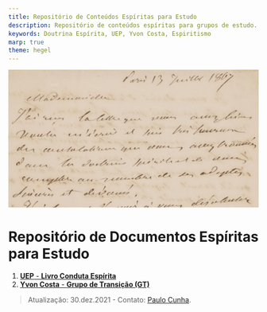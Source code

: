 ```yaml
---
title: Repositório de Conteúdos Espíritas para Estudo
description: Repositório de conteúdos espíritas para grupos de estudo.
keywords: Doutrina Espírita, UEP, Yvon Costa, Espiritismo
marp: true
theme: hegel
---
```


<!-- _class: transition -->

![bg right:30% opacity:80%](https://github.com/elymatos/kardec-theme/blob/master/images/banner.jpg?raw=true)

# Repositório de Documentos Espíritas para Estudo


<!-- _class: cool-list -->

1. [<b>UEP</b> - **Livro Conduta Espírita**](./condutaespirita/index.html)
1. [<b>Yvon Costa</b> - **Grupo de Transição (GT)**](./gt/index.html)

> Atualização: 30.dez.2021 - Contato: [Paulo Cunha](https://github.com/cunhapaulo).
